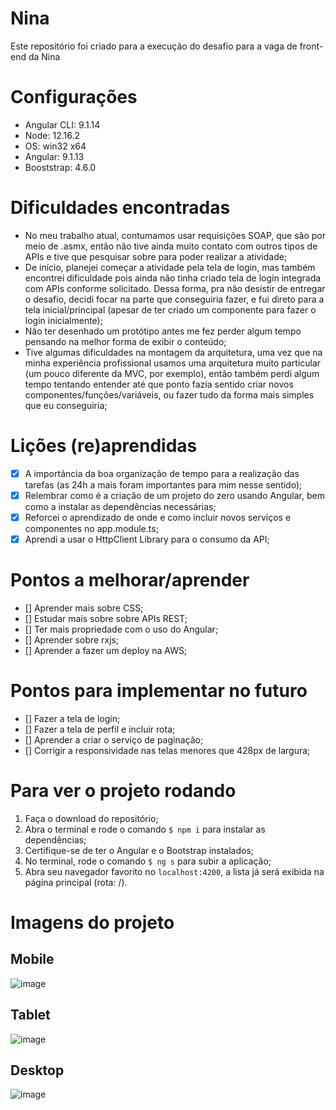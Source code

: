 # Nina

Este repositório foi criado para a execução do desafio para a vaga de front-end da Nina

# Configurações

- Angular CLI: 9.1.14
- Node: 12.16.2
- OS: win32 x64
- Angular: 9.1.13
- Booststrap: 4.6.0

# Dificuldades encontradas

- No meu trabalho atual, contumamos usar requisições SOAP, que são por meio de .asmx, então não tive ainda muito contato com outros tipos de APIs e tive que pesquisar sobre para poder realizar a atividade;
- De início, planejei começar a atividade pela tela de login, mas também encontrei dificuldade pois ainda não tinha criado tela de login integrada com APIs conforme solicitado. Dessa forma, pra não desistir de entregar o desafio, decidi focar na parte que conseguiria fazer, e fui direto para a tela inicial/principal (apesar de ter criado um componente para fazer o login inicialmente);
- Não ter desenhado um protótipo antes me fez perder algum tempo pensando na melhor forma de exibir o conteúdo;
- Tive algumas dificuldades na montagem da arquitetura, uma vez que na minha experiência profissional usamos uma arquitetura muito particular (um pouco diferente da MVC, por exemplo), então também perdi algum tempo tentando entender até que ponto fazia sentido criar novos componentes/funções/variáveis, ou fazer tudo da forma mais simples que eu conseguiria;

# Lições (re)aprendidas
 - [x] A importãncia da boa organização de tempo para a realização das tarefas (as 24h a mais foram importantes para mim nesse sentido);
 - [x] Relembrar como é a criação de um projeto do zero usando Angular, bem como a instalar as dependências necessárias;
 - [x] Reforcei o aprendizado de onde e como incluir novos serviços e componentes no app.module.ts;
 - [x] Aprendi a usar o HttpClient Library para o consumo da API;
 
# Pontos a melhorar/aprender
  - [] Aprender mais sobre CSS;
  - [] Estudar mais sobre sobre APIs REST;
  - [] Ter mais propriedade com o uso do Angular;
  - [] Aprender sobre rxjs;
  - [] Aprender a fazer um deploy na AWS;
  
# Pontos para implementar no futuro
  - [] Fazer a tela de login;
  - [] Fazer a tela de perfil e incluir rota;
  - [] Aprender a criar o serviço de paginação;
  - [] Corrigir a responsividade nas telas menores que 428px de largura;
  
# Para ver o projeto rodando
  1. Faça o download do repositório;
  2. Abra o terminal e rode o comando `$ npm i` para instalar as dependências;
  3. Certifique-se de ter o Angular e o Bootstrap instalados;
  4. No terminal, rode o comando `$ ng s` para subir a aplicação;
  5. Abra seu navegador favorito no `localhost:4200`, a lista já será exibida na página principal (rota: /).

# Imagens do projeto
## Mobile
![image](https://user-images.githubusercontent.com/50220493/108766216-a1025a80-7533-11eb-9a02-5425fe252756.png)
## Tablet
![image](https://user-images.githubusercontent.com/50220493/108766342-cbecae80-7533-11eb-92e6-5a595c057482.png)
## Desktop 
![image](https://user-images.githubusercontent.com/50220493/108766385-ddce5180-7533-11eb-9605-50d09badb9ef.png)
